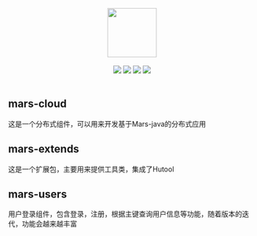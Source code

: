<div align=center>
<img width="100px;" src="http://mars-framework.com/img/logo-github.png"/>
</div>

<br/>

<div align=center>

<img src="https://img.shields.io/badge/licenes-MIT-brightgreen.svg"/>
<img src="https://img.shields.io/badge/jdk-1.8+-brightgreen.svg"/>
<img src="https://img.shields.io/badge/maven-3.5.4+-brightgreen.svg"/>
<img src="https://img.shields.io/badge/release-master-brightgreen.svg"/>

</div>

<br/>

## mars-cloud
这是一个分布式组件，可以用来开发基于Mars-java的分布式应用

## mars-extends
这是一个扩展包，主要用来提供工具类，集成了Hutool

## mars-users
用户登录组件，包含登录，注册，根据主键查询用户信息等功能，随着版本的迭代，功能会越来越丰富